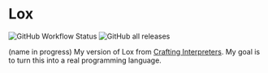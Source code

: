 # Lox

![GitHub Workflow Status](https://img.shields.io/github/workflow/status/Gaming32/Lox/gcc)
![GitHub all releases](https://img.shields.io/github/downloads/Gaming32/Lox/total)

(name in progress) My version of Lox from [Crafting Interpreters](https://craftinginterpreters.com). My goal is to turn this into a real programming language.
